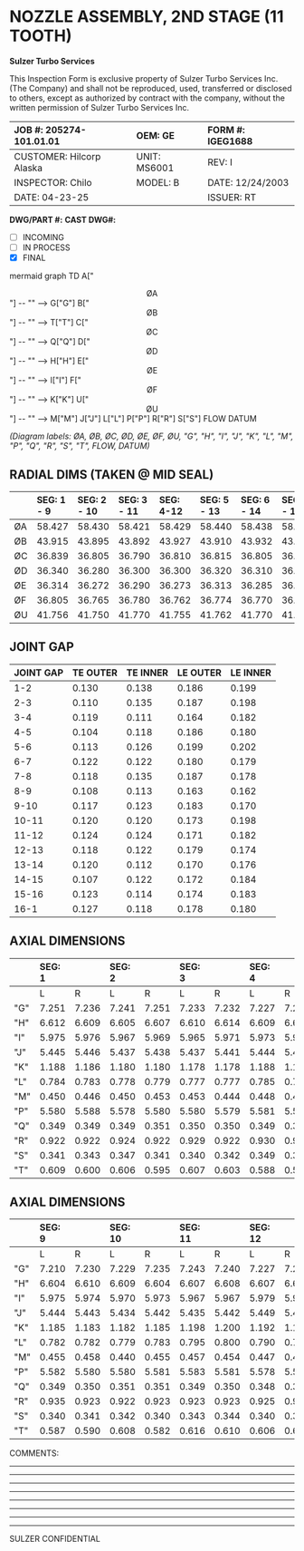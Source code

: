 # NOZZLE ASSEMBLY, 2ND STAGE (11 TOOTH)

**Sulzer Turbo Services**

This Inspection Form is exclusive property of Sulzer Turbo Services Inc. (The Company) and shall not be reproduced, used, transferred or disclosed to others, except as authorized by contract with the company, without the written permission of Sulzer Turbo Services Inc.

| JOB #: 205274-101.01.01 | OEM: GE      | FORM #: IGEG1688 |
| :--------------------- | :----------- | :--------------- |
| CUSTOMER: Hilcorp Alaska | UNIT: MS6001 | REV: I           |
| INSPECTOR: Chilo       | MODEL: B     | DATE: 12/24/2003 |
| DATE: 04-23-25         |              | ISSUER: RT       |

**DWG/PART #:**
**CAST DWG#:**

- [ ] INCOMING
- [ ] IN PROCESS
- [x] FINAL

mermaid
graph TD
    A["<center>ØA</center>"] -- "" --> G["G"]
    B["<center>ØB</center>"] -- "" --> T["T"]
    C["<center>ØC</center>"] -- "" --> Q["Q"]
    D["<center>ØD</center>"] -- "" --> H["H"]
    E["<center>ØE</center>"] -- "" --> I["I"]
    F["<center>ØF</center>"] -- "" --> K["K"]
    U["<center>ØU</center>"] -- "" --> M["M"]
    J["J"]
    L["L"]
    P["P"]
    R["R"]
    S["S"]
    FLOW
    DATUM

*(Diagram labels: ØA, ØB, ØC, ØD, ØE, ØF, ØU, "G", "H", "I", "J", "K", "L", "M", "P", "Q", "R", "S", "T", FLOW, DATUM)*

## RADIAL DIMS (TAKEN @ MID SEAL)

|       | SEG: 1 - 9 | SEG: 2 - 10 | SEG: 3 - 11 | SEG: 4-12 | SEG: 5 - 13 | SEG: 6 - 14 | SEG: 7 - 15 | SEG: 8 - 16 | AVG.    |
| :---- | :--------- | :---------- | :---------- | :-------- | :---------- | :---------- | :---------- | :---------- | :------ |
| ØA    | 58.427     | 58.430      | 58.421      | 58.429    | 58.440      | 58.438      | 58.430      | 58.418      | #DIV/0! |
| ØB    | 43.915     | 43.895      | 43.892      | 43.927    | 43.910      | 43.932      | 43.899      | 43.906      | #DIV/0! |
| ØC    | 36.839     | 36.805      | 36.790      | 36.810    | 36.815      | 36.805      | 36.812      | 36.835      | #DIV/0! |
| ØD    | 36.340     | 36.280      | 36.300      | 36.300    | 36.320      | 36.310      | 36.310      | 36.342      | #DIV/0! |
| ØE    | 36.314     | 36.272      | 36.290      | 36.273    | 36.313      | 36.285      | 36.284      | 36.313      | #DIV/0! |
| ØF    | 36.805     | 36.765      | 36.780      | 36.762    | 36.774      | 36.770      | 36.772      | 36.810      | #DIV/0! |
| ØU    | 41.756     | 41.750      | 41.770      | 41.755    | 41.762      | 41.770      | 41.765      | 41.755      | #DIV/0! |

## JOINT GAP

| JOINT GAP | TE OUTER | TE INNER | LE OUTER | LE INNER |
| :-------- | :------- | :------- | :------- | :------- |
| 1-2       | 0.130    | 0.138    | 0.186    | 0.199    |
| 2-3       | 0.110    | 0.135    | 0.187    | 0.198    |
| 3-4       | 0.119    | 0.111    | 0.164    | 0.182    |
| 4-5       | 0.104    | 0.118    | 0.186    | 0.180    |
| 5-6       | 0.113    | 0.126    | 0.199    | 0.202    |
| 6-7       | 0.122    | 0.122    | 0.180    | 0.179    |
| 7-8       | 0.118    | 0.135    | 0.187    | 0.178    |
| 8-9       | 0.108    | 0.113    | 0.163    | 0.162    |
| 9-10      | 0.117    | 0.123    | 0.183    | 0.170    |
| 10-11     | 0.120    | 0.120    | 0.173    | 0.198    |
| 11-12     | 0.124    | 0.124    | 0.171    | 0.182    |
| 12-13     | 0.118    | 0.122    | 0.179    | 0.174    |
| 13-14     | 0.120    | 0.112    | 0.170    | 0.176    |
| 14-15     | 0.107    | 0.122    | 0.172    | 0.184    |
| 15-16     | 0.123    | 0.114    | 0.174    | 0.183    |
| 16-1      | 0.127    | 0.118    | 0.178    | 0.180    |

## AXIAL DIMENSIONS

|     | SEG: 1 |       | SEG: 2 |       | SEG: 3 |       | SEG: 4 |       | SEG: 5 |       | SEG: 6 |       | SEG: 7 |       | SEG: 8 |       |
| :-- | :----- | :---- | :----- | :---- | :----- | :---- | :----- | :---- | :----- | :---- | :----- | :---- | :----- | :---- | :----- | :---- |
|     | L      | R     | L      | R     | L      | R     | L      | R     | L      | R     | L      | R     | L      | R     | L      | R     |
| "G" | 7.251  | 7.236 | 7.241  | 7.251 | 7.233  | 7.232 | 7.227  | 7.238 | 7.223  | 7.239 | 7.237  | 7.239 | 7.231  | 7.227 | 7.230  | 7.222 |
| "H" | 6.612  | 6.609 | 6.605  | 6.607 | 6.610  | 6.614 | 6.609  | 6.613 | 6.592  | 6.610 | 6.605  | 6.609 | 6.605  | 6.602 | 6.606  | 6.614 |
| "I" | 5.975  | 5.976 | 5.967  | 5.969 | 5.965  | 5.971 | 5.973  | 5.974 | 5.955  | 5.962 | 5.975  | 5.983 | 5.971  | 5.975 | 5.972  | 5.974 |
| "J" | 5.445  | 5.446 | 5.437  | 5.438 | 5.437  | 5.441 | 5.444  | 5.444 | 5.427  | 5.433 | 5.442  | 5.454 | 5.442  | 5.445 | 5.442  | 5.444 |
| "K" | 1.188  | 1.186 | 1.180  | 1.180 | 1.178  | 1.178 | 1.188  | 1.187 | 1.187  | 1.193 | 1.185  | 1.194 | 1.183  | 1.188 | 1.185  | 1.185 |
| "L" | 0.784  | 0.783 | 0.778  | 0.779 | 0.777  | 0.777 | 0.785  | 0.784 | 0.785  | 0.792 | 0.780  | 0.790 | 0.780  | 0.785 | 0.782  | 0.782 |
| "M" | 0.450  | 0.446 | 0.450  | 0.453 | 0.453  | 0.444 | 0.448  | 0.452 | 0.450  | 0.449 | 0.453  | 0.455 | 0.450  | 0.453 | 0.457  | 0.453 |
| "P" | 5.580  | 5.588 | 5.578  | 5.580 | 5.580  | 5.579 | 5.581  | 5.584 | 5.582  | 5.592 | 5.578  | 5.585 | 5.579  | 5.584 | 5.580  | 5.579 |
| "Q" | 0.349  | 0.349 | 0.349  | 0.351 | 0.350  | 0.350 | 0.349  | 0.351 | 0.350  | 0.351 | 0.349  | 0.349 | 0.350  | 0.351 | 0.350  | 0.352 |
| "R" | 0.922  | 0.922 | 0.924  | 0.922 | 0.929  | 0.922 | 0.930  | 0.925 | 0.930  | 0.932 | 0.931  | 0.922 | 0.927  | 0.925 | 0.924  | 0.922 |
| "S" | 0.341  | 0.343 | 0.347  | 0.341 | 0.340  | 0.342 | 0.349  | 0.346 | 0.345  | 0.346 | 0.344  | 0.346 | 0.345  | 0.344 | 0.341  | 0.280 |
| "T" | 0.609  | 0.600 | 0.606  | 0.595 | 0.607  | 0.603 | 0.588  | 0.585 | 0.606  | 0.611 | 0.598  | 0.589 | 0.608  | 0.589 | 0.596  | 0.592 |

## AXIAL DIMENSIONS

|     | SEG: 9 |       | SEG: 10 |       | SEG: 11 |       | SEG: 12 |       | SEG: 13 |       | SEG: 14 |       | SEG: 15 |       | SEG: 16 |       |
| :-- | :----- | :---- | :------ | :---- | :------ | :---- | :------ | :---- | :------ | :---- | :------ | :---- | :------ | :---- | :------ | :---- |
|     | L      | R     | L       | R     | L       | R     | L       | R     | L       | R     | L       | R     | L       | R     | L       | R     |
| "G" | 7.210  | 7.230 | 7.229   | 7.235 | 7.243   | 7.240 | 7.227   | 7.230 | 7.231   | 7.225 | 7.234   | 7.227 | 7.250   | 7.228 | 7.247   | 7.238 |
| "H" | 6.604  | 6.610 | 6.609   | 6.604 | 6.607   | 6.608 | 6.607   | 6.610 | 6.605   | 6.604 | 6.611   | 6.611 | 6.608   | 6.608 | 6.606   | 6.597 |
| "I" | 5.975  | 5.974 | 5.970   | 5.973 | 5.967   | 5.967 | 5.979   | 5.975 | 5.974   | 5.980 | 5.976   | 5.980 | 5.968   | 5.981 | 5.990   | 5.981 |
| "J" | 5.444  | 5.443 | 5.434   | 5.442 | 5.435   | 5.442 | 5.449   | 5.446 | 5.444   | 5.448 | 5.445   | 5.447 | 5.436   | 5.450 | 5.460   | 5.452 |
| "K" | 1.185  | 1.183 | 1.182   | 1.185 | 1.198   | 1.200 | 1.192   | 1.188 | 1.190   | 1.189 | 1.189   | 1.187 | 1.182   | 1.193 | 1.202   | 1.192 |
| "L" | 0.782  | 0.782 | 0.779   | 0.783 | 0.795   | 0.800 | 0.790   | 0.785 | 0.785   | 0.786 | 0.784   | 0.785 | 0.777   | 0.790 | 0.800   | 0.790 |
| "M" | 0.455  | 0.458 | 0.440   | 0.455 | 0.457   | 0.454 | 0.447   | 0.451 | 0.451   | 0.451 | 0.456   | 0.450 | 0.451   | 0.454 | 0.461   | 0.460 |
| "P" | 5.582  | 5.580 | 5.580   | 5.581 | 5.583   | 5.581 | 5.578   | 5.585 | 5.579   | 5.581 | 5.585   | 5.582 | 5.582   | 5.584 | 5.580   | 5.580 |
| "Q" | 0.349  | 0.350 | 0.351   | 0.351 | 0.349   | 0.350 | 0.348   | 0.349 | 0.348   | 0.348 | 0.350   | 0.350 | 0.350   | 0.350 | 0.349   | 0.349 |
| "R" | 0.935  | 0.923 | 0.922   | 0.923 | 0.923   | 0.923 | 0.925   | 0.922 | 0.928   | 0.924 | 0.927   | 0.923 | 0.926   | 0.927 | 0.923   | 0.923 |
| "S" | 0.340  | 0.341 | 0.342   | 0.340 | 0.343   | 0.344 | 0.340   | 0.341 | 0.346   | 0.340 | 0.341   | 0.342 | 0.340   | 0.346 | 0.340   | 0.289 |
| "T" | 0.587  | 0.590 | 0.608   | 0.582 | 0.616   | 0.610 | 0.606   | 0.608 | 0.608   | 0.592 | 0.605   | 0.591 | 0.603   | 0.577 | 0.582   | 0.582 |

COMMENTS:
____________________________________________________________
____________________________________________________________
____________________________________________________________
____________________________________________________________
____________________________________________________________
____________________________________________________________
____________________________________________________________
____________________________________________________________

SULZER CONFIDENTIAL
